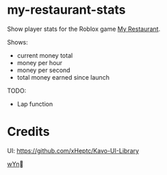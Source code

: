 # my-restaurant-stats
Show player stats for the Roblox game [My Restaurant](https://www.roblox.com/games/4490140733/x3-My-Restaurant). 

Shows:
* current money total
* money per hour
* money per second
* total money earned since launch

TODO:
* Lap function


# Credits
UI: https://github.com/xHeptc/Kavo-UI-Library

[wYn](https://www.youtube.com/channel/UCnPtFq0xgbCLLuW0Mc383fA)🐐